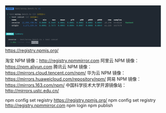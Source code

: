 ![img.png](img.png)
https://registry.npmjs.org/

淘宝 NPM 镜像：http://registry.npmmirror.com
阿里云 NPM 镜像：https://npm.aliyun.com
腾讯云 NPM 镜像：https://mirrors.cloud.tencent.com/npm/
华为云 NPM 镜像：https://mirrors.huaweicloud.com/repository/npm/
网易 NPM 镜像：https://mirrors.163.com/npm/
中国科学技术大学开源镜像站：http://mirrors.ustc.edu.cn/

npm config set registry https://registry.npmjs.org/
npm config set registry http://registry.npmmirror.com
npm login
npm publish